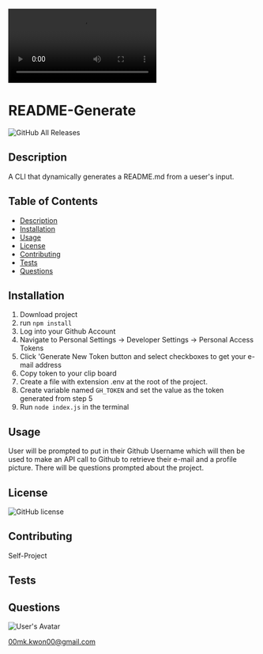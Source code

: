 

![Imgur](https://i.imgur.com/7t2KerM.mp4)
  
  # README-Generate
  ![GitHub All Releases](https://img.shields.io/github/downloads/MK-Kwon/README-Generate/total)
  
  ## Description
  
  A CLI that dynamically generates a README.md from a ueser's input.
  
  
  ## Table of Contents
  * [Description](##Description)
  * [Installation](##Installation)
  * [Usage](##Usage)
  * [License](##License)
  * [Contributing](##Contributing)
  * [Tests](##Tests)
  * [Questions](##Questions)
  
  
  ## Installation
  
  1. Download project 
  2. run ```npm install``` 
  3. Log into your Github Account 
  4. Navigate to Personal Settings -> Developer Settings -> Personal Access Tokens 
  5. Click 'Generate New Token button and select checkboxes to get your e-mail address 
  6. Copy token to your clip board 
  7. Create a file with extension .env at the root of the project. 
  8. Create variable named ```GH_TOKEN``` and set the value as the token generated from step 5 
  9. Run ```node index.js``` in the terminal
  
  
  ## Usage
  
  User will be prompted to put in their Github Username which will then be used to make an API call to Github to retrieve their e-mail and a profile picture. There will be questions prompted about the project.
  
  
  ## License
  
  ![GitHub license](https://img.shields.io/badge/license-MIT-blue.svg)
  
  
  ## Contributing
  
  Self-Project
  
  
  ## Tests
  
  
  
  
  ## Questions
   
   ![User's Avatar](https://avatars1.githubusercontent.com/u/61897671?u=3da33e30c0f2a109c16120e650da047b8c6ba75c&v=4s=50)
   
   00mk.kwon00@gmail.com
 
